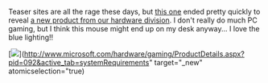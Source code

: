 Teaser sites are all the rage these days, but [this one](http://www.notfornoobs.com) ended pretty quickly to reveal [a new product from our hardware division](http://www.microsoft.com/hardware/gaming/productdetails.aspx?pid=092). I don't really do much PC gaming, but I think this mouse might end up on my desk anyway... I love the blue lighting!!

[<img src="http://www.microsoft.com/hardware/gaming/images/signature/ps_m_habu.jpg" />](http://www.microsoft.com/hardware/gaming/ProductDetails.aspx?pid=092&active_tab=systemRequirements" target="_new" atomicselection="true)